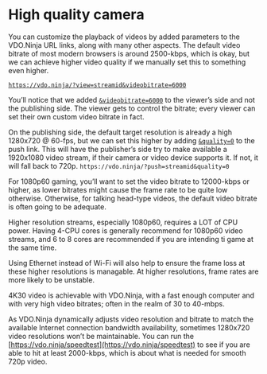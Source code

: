 # High quality camera

You can customize the playback of videos by added parameters to the VDO.Ninja URL links, along with many other aspects. The default video bitrate of most modern browsers is around 2500-kbps, which is okay, but we can achieve higher video quality if we manually set this to something even higher.

[`https://vdo.ninja/?view=streamid&videobitrate=6000`](https://vdo.ninja/?view=streamid\&videobitrate=6000)

You’ll notice that we added [`&videobitrate=6000`](../advanced-settings/video-bitrate-parameters/bitrate.md) to the viewer’s side and not the publishing side. The viewer gets to control the bitrate; every viewer can set their own custom video bitrate in fact.

On the publishing side, the default target resolution is already a high 1280x720 @ 60-fps, but we can set this higher by adding [`&quality=0`](../advanced-settings/video-parameters/and-quality.md) to the push link. This will have the publisher’s side try to make available a 1920x1080 video stream, if their camera or video device supports it. If not, it will fall back to 720p. `https://vdo.ninja/?push=streamid&quality=0`

For 1080p60 gaming, you’ll want to set the video bitrate to 12000-kbps or higher, as lower bitrates might cause the frame rate to be quite low otherwise. Otherwise, for talking head-type videos, the default video bitrate is often going to be adequate.

Higher resolution streams, especially 1080p60, requires a LOT of CPU power. Having 4-CPU cores is generally recommend for 1080p60 video streams, and 6 to 8 cores are recommended if you are intending ti game at the same time.

Using Ethernet instead of Wi-Fi will also help to ensure the frame loss at these higher resolutions is managable. At higher resolutions, frame rates are more likely to be unstable.

4K30 video is achievable with VDO.Ninja, with a fast enough computer and with very high video bitrates; often in the realm of 30 to 40-mbps.

As VDO.Ninja dynamically adjusts video resolution and bitrate to match the available Internet connection bandwidth availability, sometimes 1280x720 video resolutions won’t be maintainable. You can run the [https://vdo.ninja/speedtest](https://vdo.ninja/speedtest) to see if you are able to hit at least 2000-kbps, which is about what is needed for smooth 720p video.
